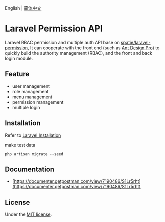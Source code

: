 English | [简体中文](./README.zh-CN.md)

# Laravel Permission API

Laravel RBAC permission and multiple auth API base on [spatie/laravel-permission](https://github.com/spatie/laravel-permission), It can cooperate with the front end (such as [Ant Design Pro](https://github.com/ant-design/ant-design-pro)) to quickly build the authority management (RBAC), and the front and back login module.

## Feature

- user management
- role management
- menu management
- permission management
- multiple login

## Installation
Refer to [Laravel Installation](https://laravel.com/docs/5.8/installation)

make test data
```
php artisan migrate --seed
```

## Documentation
- [https://documenter.getpostman.com/view/7190486/S1Lr5rht](https://documenter.getpostman.com/view/7190486/S1Lr5rht)


## License

Under the [MIT license](https://opensource.org/licenses/MIT).
